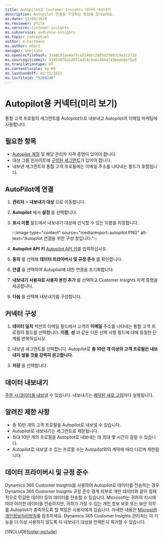 ```yaml
---
title: Autopilot로 Customer Insights 데이터 내보내기
description: Autopilot 연결을 구성하는 방법을 알아보세요.
ms.date: 12/08/2020
ms.reviewer: philk
ms.service: customer-insights
ms.subservice: audience-insights
ms.topic: conceptual
author: m-hartmann
ms.author: mhart
manager: shellyha
ms.openlocfilehash: 33a8cd1ae4a77ce2248bc2805d25687c9a2c2732
ms.sourcegitcommit: 139548f8a2d0f24d54c4a6c404a743eeeb8ef8e0
ms.translationtype: HT
ms.contentlocale: ko-KR
ms.lasthandoff: 02/15/2021
ms.locfileid: "5269246"
---
```

# <a name="connector-for-autopilot-preview"></a>Autopilot용 커넥터(미리 보기)

통합 고객 프로필의 세그먼트를 Autopilot으로 내보내고 Autopilot의 이메일 마케팅에 사용합니다. 

## <a name="prerequisites"></a>필요한 항목

-   [Autopilot 계정](https://www.autopilothq.com/) 및 해당 관리자 자격 증명이 있어야 합니다.
-   대상 그룹 인사이트에 [구성된 세그먼트](segments.md)가 있어야 합니다.
-   내보낸 세그먼트의 통합 고객 프로필에는 이메일 주소를 나타내는 필드가 포함됩니다.

## <a name="connect-to-autopilot"></a>AutoPilot에 연결

1. **관리자** > **내보내기 대상** 으로 이동합니다.

1. **Autopilot** 에서 **설정** 을 선택합니다.

1. **표시 이름** 필드에서 내보내기 대상에 인식할 수 있는 이름을 지정합니다.

   :::image type="content" source="media/export-autopilot.PNG" alt-text="Autopilot 연결을 위한 구성 창입니다.":::

1. **Autopilot API 키** [Autopilot API 키](https://autopilot.docs.apiary.io/#)를 입력하십시오.

1. **동의** 를 선택해 **데이터 프라이버시 및 규정 준수** 를 확인합니다.

1. **연결** 을 선택하여 Autopilot에 대한 연결을 초기화합니다.

1. **내보내기 사용자로 사용자 본인 추가** 를 선택하고 Customer Insights 자격 증명을 제공합니다.

1. **다음** 을 선택해 내보내기를 구성합니다.

## <a name="configure-the-connector"></a>커넥터 구성

1. **데이터 일치** 섹션의 이메일 필드에서 고객의 **이메일** 주소를 나타내는 통합 고객 프로필의 필드를 선택합니다. **이름**, **성** 과 같은 다른 선택 사항 필드에 대해 동일한 단계를 반복하십시오.

1. 내보낼 세그먼트를 선택합니다. Autopilot로 **총 10만 개 이상의 고객 프로필은 내보내지 않을 것을 강력히 권고합니다**. 

1. **저장** 을 선택합니다.

## <a name="export-the-data"></a>데이터 내보내기

[주문 시 데이터를 내보낼](export-destinations.md) 수 있습니다. 내보내기는 [예약된 새로 고침](system.md#schedule-tab)마다 실행됩니다.

## <a name="known-limitations"></a>알려진 제한 사항

- 총 10만 개의 고객 프로필을 Autopilot로 내보낼 수 있습니다.
- Autopilot로 내보내기는 세그먼트로 제한됩니다.
- 최대 10만 개의 프로필을 Autopilot로 내보내는 데 최대 몇 시간이 걸릴 수 있습니다. 
- Autopilot로 내보낼 수 있는 프로필 수는 Autopilot와의 계약에 따라 다르며 제한됩니다.

## <a name="data-privacy-and-compliance"></a>데이터 프라이버시 및 규정 준수

Dynamics 365 Customer Insights를 사용하여 Autopilot로 데이터를 전송하는 경우 Dynamics 365 Customer Insights 규정 준수 경계 외부로 개인 데이터와 같이 잠재적으로 민감한 데이터 등의 데이터를 전송할 수 있습니다. Microsoft는 귀하의 지시에 따라 이러한 데이터를 전송하지만, 귀하가 가질 수 있는 개인 정보 보호 또는 보안 의무를 Autopilot가 충족하도록 할 책임은 사용자에게 있습니다. 자세한 내용은 [Microsoft 개인정보처리방침](https://go.microsoft.com/fwlink/?linkid=396732)를 참조하세요.
Dynamics 365 Customer Insights 관리자는 이 기능을 더 이상 사용하지 않도록 이 내보내기 대상을 언제든지 제거할 수 있습니다.


[!INCLUDE[footer-include](../includes/footer-banner.md)]